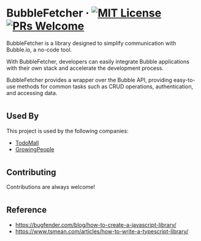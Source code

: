 # BubbleFetcher &middot; [![MIT License](https://img.shields.io/badge/license-MIT-blue.svg)](https://github.com/toss/slash/blob/main/LICENSE) [![PRs Welcome](https://img.shields.io/badge/PRs-welcome-brightgreen.svg)](https://github.com/toss/slash/blob/main/.github/CONTRIBUTING.md)


 BubbleFetcher is a library designed to simplify communication with Bubble.io, a no-code tool.

With BubbleFetcher, developers can easily integrate Bubble applications with their own stack and accelerate the development process. 

BubbleFetcher provides a wrapper over the Bubble API, providing easy-to-use methods for common tasks such as CRUD operations, authentication, and accessing data.

# 


## Used By
This project is used by the following companies:

 - [TodoMall](https://awesomeopensource.com/project/elangosundar/awesome-README-templates)
 - [GrowingPeople](https://www.growingpeople.site/)

#


## Contributing

Contributions are always welcome!

#

## Reference
- https://bugfender.com/blog/how-to-create-a-javascript-library/
- https://www.tsmean.com/articles/how-to-write-a-typescript-library/


